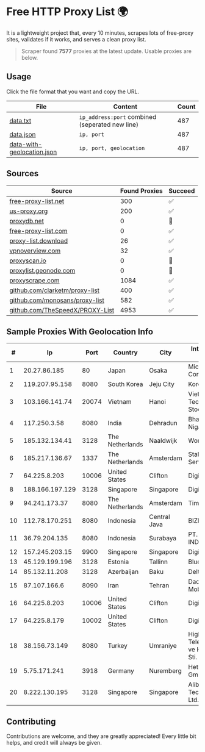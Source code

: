 
# Free HTTP Proxy List 🌍

It is a lightweight project that, every 10 minutes, scrapes lots of free-proxy sites, validates if it works, and serves a clean proxy list.


> Scraper found **7577** proxies at the latest update. Usable proxies are below.

## Usage

Click the file format that you want and copy the URL.


|File|Content|Count|
|----|-------|-----|
|[data.txt](https://raw.githubusercontent.com/themiralay/Proxy-List-World/master/data.txt)|`ip_address:port` combined (seperated new line)|487|
|[data.json](https://raw.githubusercontent.com/themiralay/Proxy-List-World/master/data.json)|`ip, port`|487|
|[data-with-geolocation.json](https://raw.githubusercontent.com/themiralay/Proxy-List-World/master/data-with-geolocation.json)|`ip, port, geolocation`|487|

## Sources

|Source|Found Proxies|Succeed|
|------|-------------|-------|
|[free-proxy-list.net](https://free-proxy-list.net)|300|✅|
|[us-proxy.org](https://www.us-proxy.org)|200|✅|
|[proxydb.net](http://proxydb.net)|0|🚫|
|[free-proxy-list.com](https://free-proxy-list.com/?page=&port=&type%5B%5D=http&type%5B%5D=https&up_time=0&search=Search)|0|✅|
|[proxy-list.download](https://www.proxy-list.download/HTTP)|26|✅|
|[vpnoverview.com](https://vpnoverview.com/privacy/anonymous-browsing/free-proxy-servers)|32|✅|
|[proxyscan.io](https://www.proxyscan.io)|0|🚫|
|[proxylist.geonode.com](https://proxylist.geonode.com/api/proxy-list?limit=300&page=1&sort_by=lastChecked&sort_type=desc&protocols=http,https)|0|🚫|
|[proxyscrape.com](https://api.proxyscrape.com/v2/?request=displayproxies&protocol=http&timeout=10000&country=all&ssl=all&anonymity=all)|1084|✅|
|[github.com/clarketm/proxy-list](https://raw.githubusercontent.com/clarketm/proxy-list/master/proxy-list-raw.txt)|400|✅|
|[github.com/monosans/proxy-list](https://raw.githubusercontent.com/monosans/proxy-list/main/proxies/http.txt)|582|✅|
|[github.com/TheSpeedX/PROXY-List](https://raw.githubusercontent.com/TheSpeedX/PROXY-List/master/http.txt)|4953|✅|


## Sample Proxies With Geolocation Info

|#|Ip|Port|Country|City|Internet Service Provider|
|-|--|----|-------|----|-------------------------|
|1|20.27.86.185|80|Japan|Osaka|Microsoft Corporation|
|2|119.207.95.158|8080|South Korea|Jeju City|Korea Telecom|
|3|103.166.141.74|20074|Vietnam|Hanoi|Viet NAM Cloud Technology Joint Stock Company|
|4|117.250.3.58|8080|India|Dehradun|Bharat Sanchar Nigam Ltd|
|5|185.132.134.41|3128|The Netherlands|Naaldwijk|WorldStream B.V.|
|6|185.217.136.67|1337|The Netherlands|Amsterdam|Stallion Network Services Limited|
|7|64.225.8.203|10006|United States|Clifton|DigitalOcean, LLC|
|8|188.166.197.129|3128|Singapore|Singapore|DigitalOcean, LLC|
|9|94.241.173.37|8080|The Netherlands|Amsterdam|TimeWeb Ltd.|
|10|112.78.170.251|8080|Indonesia|Central Java|BIZNET|
|11|36.79.204.135|8080|Indonesia|Surabaya|PT. TELKOM INDONESIA|
|12|157.245.203.15|9900|Singapore|Singapore|DigitalOcean, LLC|
|13|45.129.199.196|3128|Estonia|Tallinn|BlueVPS OU|
|14|85.132.11.208|3128|Azerbaijan|Baku|Delta|
|15|87.107.166.6|8090|Iran|Tehran|Dade Pardazi Mobinhost Co LTD|
|16|64.225.8.203|10006|United States|Clifton|DigitalOcean, LLC|
|17|64.225.8.179|10002|United States|Clifton|DigitalOcean, LLC|
|18|38.156.73.149|8080|Turkey|Umraniye|High Speed Telekomunikasyon ve Hab. Hiz. Ltd. Sti.|
|19|5.75.171.241|3918|Germany|Nuremberg|Hetzner Online GmbH|
|20|8.222.130.195|3128|Singapore|Singapore|Alibaba (US) Technology Co., Ltd.|



## Contributing

Contributions are welcome, and they are greatly appreciated! Every
little bit helps, and credit will always be given.

